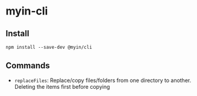# myin-cli

## Install

`npm install --save-dev @myin/cli`

## Commands

-   `replaceFiles`: Replace/copy files/folders from one directory to another.
    Deleting the items first before copying
